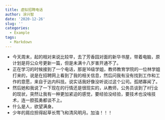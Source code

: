 ```yaml
---
title: 虚拟招聘电话
author: 涂兴智
date: '2020-12-26'
slug: ''
categories:
  - Example
tags:
  - Markdown
---
```

+ 今天周末，起的相对来说比较早，去了芳香园对面的新华书屋，带着电脑，原计划是将公众号更新一篇，但是未满十八岁害开通不了。
+ 正在学习的时候接到了一个电话，那是16级学姐，教师教育学院的一位林学姐打来的，说是在招聘网上看到了我的相关信息，然后问我有没有找到工作和工作的意愿，来自于达内科技。说实话我好像没听说过这个公司。孤陋寡闻了。 
+ 然后她和我说了一下现在的行情还是很现实的，从教师，公务员谈到了it行业的现状，突然让我有一种更加紧迫的感觉，要经验没经验，要技术也没啥技术，连一腔孤勇都谈不上。
+ 什么是人，欲望满身。
+ 少年的肩应担得起草长莺飞和清风明月。加油！！！
